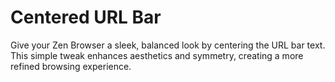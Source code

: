 # Centered URL Bar

Give your Zen Browser a sleek, balanced look by centering the URL bar text. This simple tweak enhances aesthetics and symmetry, creating a more refined browsing experience.
